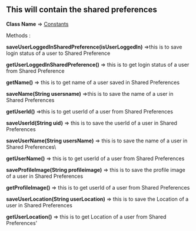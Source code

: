 <h2>This will contain the shared preferences </h2>

__Class Name__ => <a href="https://github.com/Runbhumi/Runbhumi/blob/master/lib/utils/Constants.dart">Constants</a>

Methods :

__saveUserLoggedInSharedPreference(isUserLoggedIn)__ =>this is to save login status of a user to Shared Preference

__getUserLoggedInSharedPreference()__ => this is to get login status of a user from Shared Preference

__getName()__ =>  this is to get name of a user saved in Shared Preferences

__saveName(String usersname)__  =>this is to save the name of a user in Shared Preferences

__getUserId()__ =>this is to get userId of a user from Shared Preferences

__saveUserId(String uid)__ => this is to save the userId of a user in Shared Preferences

__saveUserName(String usersName)__ => this is to save the name of a user in Shared Preferences\

__getUserName()__ => this is to get userId of a user from Shared Preferences

__saveProfileImage(String profileimage)__ => this is to save the profile image of a user  in Shared Preferences

__getProfileImage()__ =>  this is to get userId of a user from Shared Preferences

__saveUserLocation(String userLocation)__ => this is to save the Location of a user in Shared Preferences

__getUserLocation()__ =>  this is to get Location of a user from Shared Preferences'


